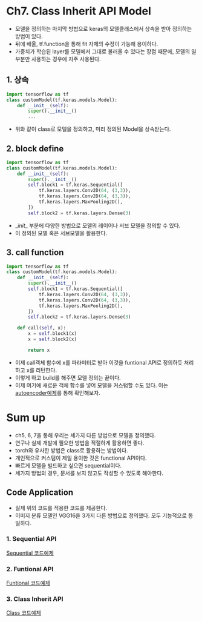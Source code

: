 # Ch7. Class Inherit API Model
* 모델을 정의하는 마지막 방법으로 keras의 모델클래스에서 상속을 받아 정의하는 방법이 있다.
* 뒤에 배울, tf.function을 통해 fit 자체의 수정이 가능해 용이하다.
* 가중치가 학습된 layer를 모델에서 그대로 불러올 수 있다는 장점 때문에, 모델의 일부분만 사용하는 경우에 자주 사용된다.

## 1. 상속
```python
import tensorflow as tf
class customModel(tf.keras.models.Model):
    def __init__(self):
        super().__init__()
        ...
```
* 위와 같이 class로 모델을 정의하고, 미리 정의된 Model을 상속받는다.

## 2. block define
```python
import tensorflow as tf
class customModel(tf.keras.models.Model):
    def __init__(self):
        super().__init__()
        self.block1 = tf.keras.Sequential([
            tf.keras.layers.Conv2D(64, (3,3)),
            tf.keras.layers.Conv2D(64, (3,3)),
            tf.keras.layers.MaxPooling2D(),
        ])
        self.block2 = tf.keras.layers.Dense(3)
```
* \__init__ 부분에 다양한 방법으로 모델의 레이어나 서브 모델을 정의할 수 있다.
* 이 정의된 모델 혹은 서브모델을 활용한다.

## 3. call function
```python
import tensorflow as tf
class customModel(tf.keras.models.Model):
    def __init__(self):
        super().__init__()
        self.block1 = tf.keras.Sequential([
            tf.keras.layers.Conv2D(64, (3,3)),
            tf.keras.layers.Conv2D(64, (3,3)),
            tf.keras.layers.MaxPooling2D(),
        ])
        self.block2 = tf.keras.layers.Dense(3)

    def call(self, x):
        x = self.block1(x)
        x = self.block2(x)

        return x
```
* 이제 call객체 함수에 x를 파라미터로 받아 이것을 funtional API로 정의하듯 처리하고 x를 리턴한다.
* 이렇게 하고 build를 해주면 모델 정의는 끝이다.
* 이제 여기에 새로운 객체 함수를 넣어 모델을 커스텀할 수도 있다. 이는 [autoencoder예제](https://github.com/KorKite/study-keras-basic/blob/main/applications/autoencoder.py)를 통해 확인해보자.


# Sum up
* ch5, 6, 7을 통해 우리는 세가지 다른 방법으로 모델을 정의했다.
* 연구나 실제 개발에 필요한 방법을 적절하게 활용하면 좋다.
* torch와 유사한 방법은 class로 활용하는 방법이다.
* 개인적으로 커스텀이 제일 용이한 것은 functional API이다.
* 빠르게 모델을 빌드하고 싶으면 sequential이다.
* 세가지 방법의 경우, 문서를 보지 않고도 작성할 수 있도록 해야한다.

## Code Application
+ 실제 위의 코드를 적용한 코드를 제공한다.
+ 이미지 분류 모델인 VGG16을 3가지 다른 방법으로 정의했다. 모두 기능적으로 동일하다.

### 1. Sequential API
[Sequential 코드예제](https://github.com/KorKite/study-keras-basic/blob/main/applications/vgg16_sequential.py)
### 2. Funtional API
[Funtional 코드예제](https://github.com/KorKite/study-keras-basic/blob/main/applications/vgg16_functional.py)
### 3. Class Inherit API
[Class 코드예제](https://github.com/KorKite/study-keras-basic/blob/main/applications/vgg16_class.py)